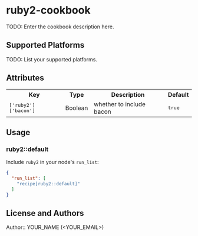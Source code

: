 # ruby2-cookbook

TODO: Enter the cookbook description here.

## Supported Platforms

TODO: List your supported platforms.

## Attributes

<table>
  <tr>
    <th>Key</th>
    <th>Type</th>
    <th>Description</th>
    <th>Default</th>
  </tr>
  <tr>
    <td><tt>['ruby2']['bacon']</tt></td>
    <td>Boolean</td>
    <td>whether to include bacon</td>
    <td><tt>true</tt></td>
  </tr>
</table>

## Usage

### ruby2::default

Include `ruby2` in your node's `run_list`:

```json
{
  "run_list": [
    "recipe[ruby2::default]"
  ]
}
```

## License and Authors

Author:: YOUR_NAME (<YOUR_EMAIL>)
